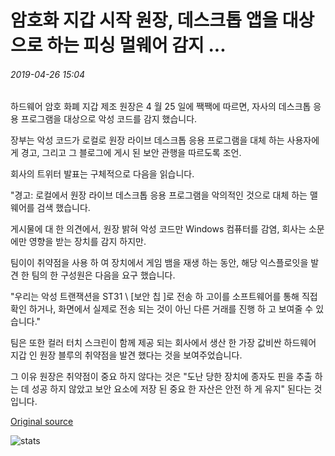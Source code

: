 # 암호화 지갑 시작 원장, 데스크톱 앱을 대상으로 하는 피싱 멀웨어 감지 ...

###### 2019-04-26 15:04

하드웨어 암호 화폐 지갑 제조 원장은 4 월 25 일에 짹짹에 따르면, 자사의 데스크톱 응용 프로그램을 대상으로 악성 코드를 감지 했습니다.

장부는 악성 코드가 로컬로 원장 라이브 데스크톱 응용 프로그램을 대체 하는 사용자에 게 경고, 그리고 그 블로그에 게시 된 보안 관행을 따르도록 조언.

회사의 트위터 발표는 구체적으로 다음을 읽습니다.

"경고: 로컬에서 원장 라이브 데스크톱 응용 프로그램을 악의적인 것으로 대체 하는 맬웨어를 검색 했습니다.

게시물에 대 한 의견에서, 원장 밝혀 악성 코드만 Windows 컴퓨터를 감염, 회사는 소문에만 영향을 받는 장치를 감지 하지만.

팀이이 취약점을 사용 하 여 장치에서 게임 뱀을 재생 하는 동안, 해당 익스플로잇을 발견 한 팀의 한 구성원은 다음을 요구 했습니다.

"우리는 악성 트랜잭션을 ST31 \ [보안 칩 \]로 전송 하 고이를 소프트웨어를 통해 직접 확인 하거나, 화면에서 실제로 전송 되는 것이 아닌 다른 거래를 진행 하 고 보여줄 수 있습니다."

팀은 또한 컬러 터치 스크린이 함께 제공 되는 회사에서 생산 한 가장 값비싼 하드웨어 지갑 인 원장 블루의 취약점을 발견 했다는 것을 보여주었습니다.

그 이유 원장은 취약점이 중요 하지 않다는 것은 "도난 당한 장치에 종자도 핀을 추출 하는 데 성공 하지 않았고 보안 요소에 저장 된 중요 한 자산은 안전 하 게 유지" 된다는 것입니다.

[Original source](https://cointelegraph.com/news/crypto-wallet-startup-ledger-detects-phishing-malware-targeting-desktop-app)

![stats](https://c.statcounter.com/11760860/0/a89fa40b/1/ "stats")